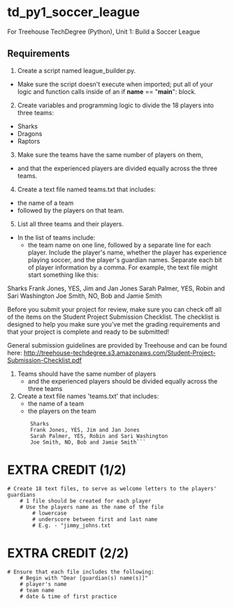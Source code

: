 # td_py1_soccer_league
For Treehouse TechDegree (Python), Unit 1: Build a Soccer League


## Requirements
1. Create a script named league_builder.py.
  * Make sure the script doesn't execute when imported; put all of your logic and function calls inside of an if __name__ == "__main__": block.
2. Create variables and programming logic to divide the 18 players into three teams: 
  * Sharks
  * Dragons
  * Raptors
3. Make sure the teams have the same number of players on them, 
  * and that the experienced players are divided equally across the three teams.
4. Create a text file named teams.txt that includes:
  * the name of a team
  * followed by the players on that team.
5. List all three teams and their players.
  * In the list of teams include: 
    * the team name on one line, followed by a separate line for each player. Include the player's name, whether the player has experience playing soccer, and the player's guardian names. Separate each bit of player information by a comma. For example, the text file might start something like this:

Sharks
Frank Jones, YES, Jim and Jan Jones
Sarah Palmer, YES, Robin and Sari Washington
Joe Smith, NO, Bob and Jamie Smith

Before you submit your project for review, make sure you can check off all of the items on the Student Project Submission Checklist. The checklist is designed to help you make sure you’ve met the grading requirements and that your project is complete and ready to be submitted!

General submission guidelines are provided by Treehouse and can be found here: http://treehouse-techdegree.s3.amazonaws.com/Student-Project-Submission-Checklist.pdf


1. Teams should have the same number of players
    * and the experienced players should be divided equally across the three teams
2. Create a text file names 'teams.txt' that includes:
    * the name of a team
    * the players on the team
    ```Sample output
        Sharks
        Frank Jones, YES, Jim and Jan Jones
        Sarah Palmer, YES, Robin and Sari Washington
        Joe Smith, NO, Bob and Jamie Smith```

# EXTRA CREDIT (1/2)
    # Create 18 text files, to serve as welcome letters to the players' guardians
        # 1 file should be created for each player
        # Use the players name as the name of the file
            # lowercase
            # underscore between first and last name
            # E.g. - "jimmy_johns.txt

# EXTRA CREDIT (2/2)
    # Ensure that each file includes the following: 
        # Begin with "Dear [guardian(s) name(s)]"
        # player's name
        # team name
        # date & time of first practice


